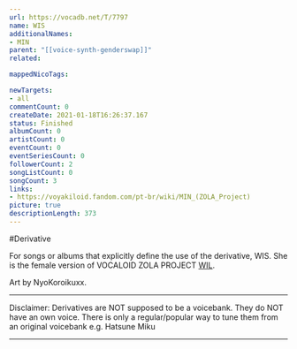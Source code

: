 ```yaml
---
url: https://vocadb.net/T/7797
name: WIS
additionalNames: 
- MIN
parent: "[[voice-synth-genderswap]]"
related:

mappedNicoTags:

newTargets:
- all
commentCount: 0
createDate: 2021-01-18T16:26:37.167
status: Finished
albumCount: 0
artistCount: 0
eventCount: 0
eventSeriesCount: 0
followerCount: 2
songListCount: 0
songCount: 3
links: 
- https://voyakiloid.fandom.com/pt-br/wiki/MIN_(ZOLA_Project)
picture: true
descriptionLength: 373
---
```


#Derivative

For songs or albums that explicitly define the use of the derivative, WIS. She is the female version of VOCALOID ZOLA PROJECT [WIL](https://vocadb.net/Ar/10068).

Art by NyoKoroikuxx.

___
Disclaimer:
Derivatives are NOT supposed to be a voicebank. They do NOT have an own voice. There is only a regular/popular way to tune them from an original voicebank e.g. Hatsune Miku

---

